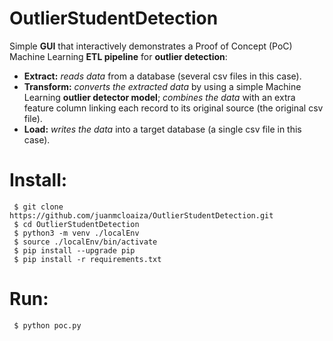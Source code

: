 # OutlierStudentDetection

Simple **GUI** that interactively demonstrates a Proof of Concept (PoC) Machine Learning **ETL pipeline** for **outlier detection**:

 - **Extract:** *reads data* from a database (several csv files in this case).
 - **Transform:** *converts the extracted data* by using a simple Machine Learning **outlier detector model**; *combines the data* with an extra feature column linking each record to its original source (the original csv file).
 - **Load:** *writes the data* into a target database (a single csv file in this case).

# Install:
```
 $ git clone https://github.com/juanmcloaiza/OutlierStudentDetection.git
 $ cd OutlierStudentDetection
 $ python3 -m venv ./localEnv
 $ source ./localEnv/bin/activate
 $ pip install --upgrade pip
 $ pip install -r requirements.txt  
```

# Run:
```
 $ python poc.py
```
